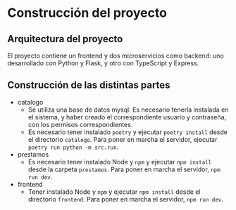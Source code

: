 # Construcción del proyecto

## Arquitectura del proyecto
El proyecto contiene un frontend y dos microservicios como backend: uno desarrollado con Python y Flask, y otro con TypeScript y Express.

## Construcción de las distintas partes
- catalogo
  - Se utiliza una base de datos mysql. Es necesario tenerla instalada en el sistema, y haber creado el correspondiente usuario y contraseña, con los permisos correspondientes.
  - Es necesario tener instalado `poetry` y ejecutar `poetry install` desde el directorio `catalogo`. Para poner en marcha el servidor, ejecutar `poetry run python -m src.run`.
- prestamos
  - Es necesario tener instalado Node y `npm` y ejecutar `npm install` desde la carpeta `prestamos`. Para poner en marcha el servidor, `npm run dev`.
- frontend
  - Tener instalado Node y `npm` y ejecutar `npm install` desde el directorio `frontend`. Para poner en marcha el servidor, `npm run dev`.
